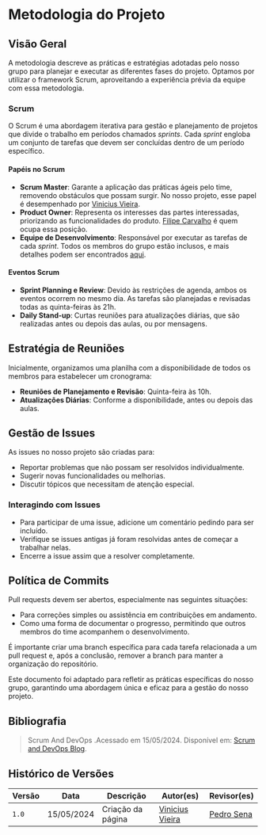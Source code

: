 # Metodologia do Projeto

## Visão Geral

A metodologia descreve as práticas e estratégias adotadas pelo nosso grupo para planejar e executar as diferentes fases do projeto. Optamos por utilizar o framework Scrum, aproveitando a experiência prévia da equipe com essa metodologia.

### Scrum

O Scrum é uma abordagem iterativa para gestão e planejamento de projetos que divide o trabalho em períodos chamados *sprints*. Cada *sprint* engloba um conjunto de tarefas que devem ser concluídas dentro de um período específico.

#### Papéis no Scrum

* **Scrum Master**: Garante a aplicação das práticas ágeis pelo time, removendo obstáculos que possam surgir. No nosso projeto, esse papel é desempenhado por [Vinicius Vieira](https://github.com/viniciusvieira00).
* **Product Owner**: Representa os interesses das partes interessadas, priorizando as funcionalidades do produto. [Filipe Carvalho](https://github.com/filipe-002) é quem ocupa essa posição.
* **Equipe de Desenvolvimento**: Responsável por executar as tarefas de cada *sprint*. Todos os membros do grupo estão inclusos, e mais detalhes podem ser encontrados [aqui](https://interacao-humano-computador.github.io/2024.1-DETRANDF/#equipe).

#### Eventos Scrum

* **Sprint Planning e Review**: Devido às restrições de agenda, ambos os eventos ocorrem no mesmo dia. As tarefas são planejadas e revisadas todas as quinta-feiras às 21h.
* **Daily Stand-up**: Curtas reuniões para atualizações diárias, que são realizadas antes ou depois das aulas, ou por mensagens.

## Estratégia de Reuniões

Inicialmente, organizamos uma planilha com a disponibilidade de todos os membros para estabelecer um cronograma:

* **Reuniões de Planejamento e Revisão**: Quinta-feira às 10h.
* **Atualizações Diárias**: Conforme a disponibilidade, antes ou depois das aulas.

## Gestão de Issues

As issues no nosso projeto são criadas para:

* Reportar problemas que não possam ser resolvidos individualmente.
* Sugerir novas funcionalidades ou melhorias.
* Discutir tópicos que necessitam de atenção especial.

### Interagindo com Issues

* Para participar de uma issue, adicione um comentário pedindo para ser incluído.
* Verifique se issues antigas já foram resolvidas antes de começar a trabalhar nelas.
* Encerre a issue assim que a resolver completamente.

## Política de Commits

Pull requests devem ser abertos, especialmente nas seguintes situações:

* Para correções simples ou assistência em contribuições em andamento.
* Como uma forma de documentar o progresso, permitindo que outros membros do time acompanhem o desenvolvimento.

É importante criar uma branch específica para cada tarefa relacionada a um pull request e, após a conclusão, remover a branch para manter a organização do repositório.

Este documento foi adaptado para refletir as práticas específicas do nosso grupo, garantindo uma abordagem única e eficaz para a gestão do nosso projeto.

## Bibliografia

> Scrum And DevOps .Acessado em 15/05/2024. Disponível em: [Scrum and DevOps Blog](https://www.scrum.org/resources/blog/scrum-and-devops).

## Histórico de Versões

| Versão | Data       | Descrição         | Autor(es)                                              | Revisor(es) |
| ------ | ---------- | ----------------- | ------------------------------------------------------ | ----------- |
| `1.0`  | 15/05/2024 | Criação da página | [Vinicius Vieira](https://github.com/viniciusvieira00) | [Pedro Sena](https://github.com/pedroyen21)|